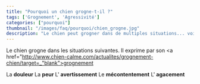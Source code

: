 ```yaml
---
title: "Pourquoi un chien grogne-t-il ?"
tags: ['Grognement', 'Agressivité']
categories: ["pourquoi"]
thumbnail: "/images/faq/pourquoi/chien_grogne.jpg"
description: "Le chien peut grogner dans de multiples situations... voici les plus importantes."
---
```


Le chien grogne dans les situations suivantes. Il exprime par son <a href="http://www.chien-calme.com/actualites/grognement-chien/target=_"blank">grognement </a>


La <b>douleur</b>
La <b>peur</b>
L'<b> avertissement</b>
Le <b> mécontentement</b>
L'<b> agacement</b>